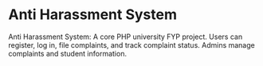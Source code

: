 # Anti Harassment System
 Anti Harassment System: A core PHP university FYP project. Users can register, log in, file complaints, and track complaint status. Admins manage complaints and student information.
